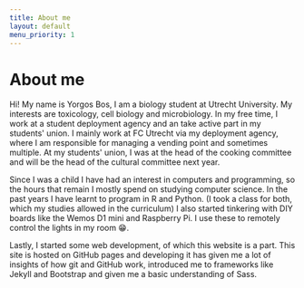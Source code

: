 ```yaml
---
title: About me
layout: default
menu_priority: 1
---
```


# About me

Hi! My name is Yorgos Bos, I am a biology student at Utrecht University. My interests are toxicology, cell biology and microbiology. In my free time, I work at a student deployment agency and an take active part in my students' union. I mainly work at FC Utrecht via my deployment agency, where I am responsible for managing a vending point and sometimes multiple. At my students' union, I was at the head of the cooking committee and will be the head of the cultural committee next year. 

Since I was a child I have had an interest in computers and programming, so the hours that remain I mostly spend on studying computer science. In the past years I have learnt to program in R and Python. (I took a class for both, which my studies allowed in the curriculum) I also started tinkering with DIY boards like the Wemos D1 mini and Raspberry Pi. I use these to remotely control the lights in my room 😁.

Lastly, I started some web development, of which this website is a part. This site is hosted on GitHub pages and developing it has given me a lot of insights of how git and GitHub work, introduced me to frameworks like Jekyll and Bootstrap and given me a basic understanding of Sass.